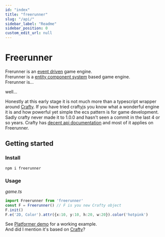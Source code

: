 ```yaml
---
id: "index"
title: "freerunner"
slug: "/api/"
sidebar_label: "Readme"
sidebar_position: 0
custom_edit_url: null
---
```


# Freerunner
Frerunner is an [event driven](https://gameprogrammingpatterns.com/event-queue.html) game engine.  
Frerunner is a [entity component system](https://gameprogrammingpatterns.com/component.html) based game engine.  
Frerunner is...

well...

Honestly at this early stage it is not much more than a typescript wrapper around [Crafty](https://github.com/craftyjs/Crafty). If you have tried craftyjs you know what a wonderful engine it is and how powerful yet simple the ecs pattern is for game development. Sadly crafty never made it to 1.0.0 and hasn't seen a commit in the last 4 or so years. Crafty has [decent api documentation](http://craftyjs.com/api/) and most of it applies on Freerunner.

## Getting started

### Install
```
npm i freerunner
```

### Usage
_game.ts_
```typescript
import Freerunner from 'freerunner'
const F = Freerunner() // F is you new Crafty object
F.init()
F.e('2D, Color').attr({x:10, y:10, h:20, w:20}).color('hotpink')
```

See [Platformer demo](https://github.com/Sebring/freerunner/wiki/Quickstart-using-Parcel) for a working example.  
And did I mention it's based on [Crafty](http://craftyjs.com/getting-started/)?
